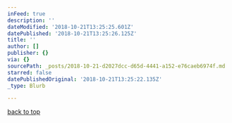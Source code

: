 ```yaml
---
inFeed: true
description: ''
dateModified: '2018-10-21T13:25:25.601Z'
datePublished: '2018-10-21T13:25:26.125Z'
title: ''
author: []
publisher: {}
via: {}
sourcePath: _posts/2018-10-21-d2027dcc-d65d-4441-a152-e76caeb6974f.md
starred: false
datePublishedOriginal: '2018-10-21T13:25:22.135Z'
_type: Blurb

---
```

[back to top][0]

[0]: https://thegrid.ai/lgsignd/